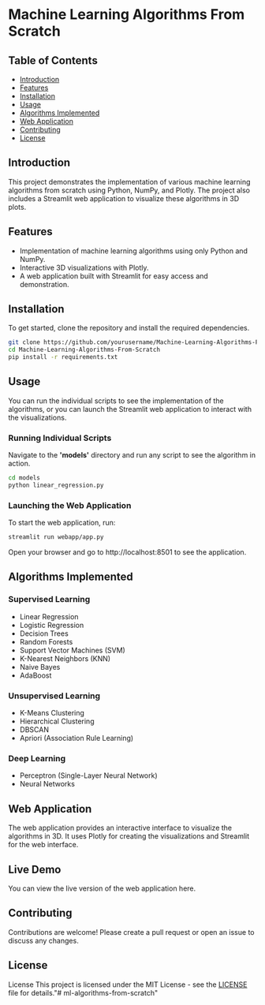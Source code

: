 
# Machine Learning Algorithms From Scratch


## Table of Contents
- [Introduction](#introduction)
- [Features](#features)
- [Installation](#installation)
- [Usage](#usage)
- [Algorithms Implemented](#algorithms-implemented)
- [Web Application](#web-application)
- [Contributing](#contributing)
- [License](#license)

## Introduction

This project demonstrates the implementation of various machine learning algorithms from scratch using Python, NumPy, and Plotly. The project also includes a Streamlit web application to visualize these algorithms in 3D plots.
## Features

- Implementation of machine learning algorithms using only Python and NumPy.
- Interactive 3D visualizations with Plotly.
- A web application built with Streamlit for easy access and demonstration.


## Installation
To get started, clone the repository and install the required dependencies.

```bash
git clone https://github.com/yourusername/Machine-Learning-Algorithms-From-Scratch.git
cd Machine-Learning-Algorithms-From-Scratch
pip install -r requirements.txt
```

    
## Usage

You can run the individual scripts to see the implementation of the algorithms, or you can launch the Streamlit web application to interact with the visualizations.

###  Running Individual Scripts
Navigate to the **'models'** directory and run any script to see the algorithm in action.

```bash
cd models
python linear_regression.py
```

### Launching the Web Application
To start the web application, run:

```bash
streamlit run webapp/app.py
```
Open your browser and go to http://localhost:8501 to see the application.


## Algorithms Implemented

### Supervised Learning
* Linear Regression
* Logistic Regression
* Decision Trees
* Random Forests
* Support Vector Machines (SVM)
* K-Nearest Neighbors (KNN)
* Naive Bayes
* AdaBoost

### Unsupervised Learning
* K-Means Clustering
* Hierarchical Clustering
* DBSCAN
* Apriori (Association Rule Learning)
### Deep Learning
* Perceptron (Single-Layer Neural Network)
* Neural Networks
## Web Application
The web application provides an interactive interface to visualize the algorithms in 3D. It uses Plotly for creating the visualizations and Streamlit for the web interface.
## Live Demo

You can view the live version of the web application here.
## Contributing
Contributions are welcome! Please create a pull request or open an issue to discuss any changes.
## License

License
This project is licensed under the MIT License - see the [LICENSE](https://choosealicense.com/licenses/mit/)
 file for details."# ml-algorithms-from-scratch" 
